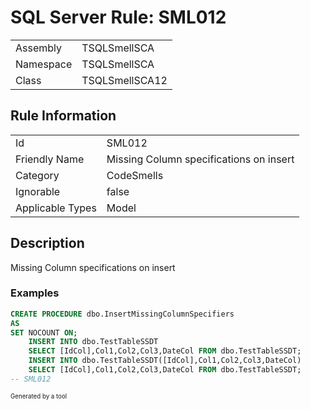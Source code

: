 ﻿# SQL Server Rule: SML012
  
|    |    |
|----|----|
| Assembly | TSQLSmellSCA |
| Namespace | TSQLSmellSCA |
| Class | TSQLSmellSCA12 |
  
## Rule Information
  
|    |    |
|----|----|
| Id | SML012 |
| Friendly Name | Missing Column specifications on insert |
| Category | CodeSmells |
| Ignorable | false |
| Applicable Types | Model  |
  
## Description
  
Missing Column specifications on insert
  
### Examples
  
```sql
CREATE PROCEDURE dbo.InsertMissingColumnSpecifiers
AS
SET NOCOUNT ON; 
    INSERT INTO dbo.TestTableSSDT
	SELECT [IdCol],Col1,Col2,Col3,DateCol FROM dbo.TestTableSSDT;
	INSERT INTO dbo.TestTableSSDT([IdCol],Col1,Col2,Col3,DateCol)
	SELECT [IdCol],Col1,Col2,Col3,DateCol FROM dbo.TestTableSSDT;
-- SML012
```
  
<sub><sup>Generated by a tool</sup></sub>
